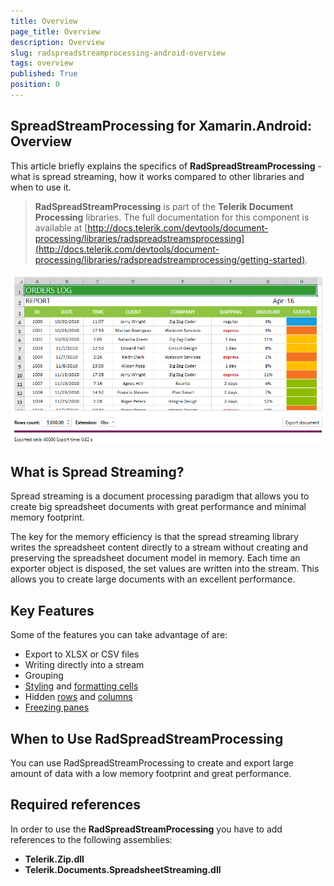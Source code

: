 ```yaml
---
title: Overview
page_title: Overview
description: Overview
slug: radspreadstreamprocessing-android-overview
tags: overview
published: True
position: 0
---
```


## SpreadStreamProcessing for Xamarin.Android: Overview

This article briefly explains the specifics of **RadSpreadStreamProcessing** - what is spread streaming, how it works compared to other libraries and when to use it.


>**RadSpreadStreamProcessing** is part of the **Telerik Document Processing** libraries. The full documentation for this component is available at [http://docs.telerik.com/devtools/document-processing/libraries/radspreadstreamsprocessing](http://docs.telerik.com/devtools/document-processing/libraries/radspreadstreamprocessing/getting-started).



![](images/SpreadStreamProcessing-Overview_01.png)

## What is Spread Streaming?

Spread streaming is a document processing paradigm that allows you to create big spreadsheet documents with great performance and minimal memory footprint. 

The key for the memory efficiency is that the spread streaming library writes the spreadsheet content directly to a stream without creating and preserving the spreadsheet document model in memory. Each time an exporter object is disposed, the set values are written into the stream. This allows you to create large documents with an excellent performance.

## Key Features

Some of the features you can take advantage of are:

* Export to XLSX or CSV files
* Writing directly into a stream
* Grouping
* [Styling](http://docs.telerik.com/devtools/document-processing/libraries/radspreadstreamprocessing/features/cell-styles) and [formatting cells](http://docs.telerik.com/devtools/document-processing/libraries/radspreadstreamprocessing/model/cells#set-a-format)
* Hidden [rows](http://docs.telerik.com/devtools/document-processing/libraries/radspreadstreamprocessing/model/row) and [columns](http://docs.telerik.com/devtools/document-processing/libraries/radspreadstreamprocessing/model/column)
* [Freezing panes](http://docs.telerik.com/devtools/document-processing/libraries/radspreadstreamprocessing/features/worksheet-view-exporter#freeze-panes)

## When to Use RadSpreadStreamProcessing

You can use RadSpreadStreamProcessing to create and export large amount of data with a low memory footprint and great performance. 

## Required references

In order to use the __RadSpreadStreamProcessing__ you have to add references to the following assemblies:

- **Telerik.Zip.dll**
- **Telerik.Documents.SpreadsheetStreaming.dll**